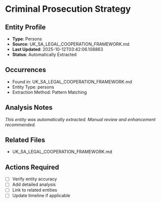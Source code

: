 # Criminal Prosecution Strategy

## Entity Profile
- **Type**: Persons
- **Source**: UK_SA_LEGAL_COOPERATION_FRAMEWORK.md
- **Last Updated**: 2025-10-12T03:42:06.108863
- **Status**: Automatically Extracted

## Occurrences
- Found in: UK_SA_LEGAL_COOPERATION_FRAMEWORK.md
- Entity Type: persons
- Extraction Method: Pattern Matching

## Analysis Notes
*This entity was automatically extracted. Manual review and enhancement recommended.*

## Related Files
- UK_SA_LEGAL_COOPERATION_FRAMEWORK.md

## Actions Required
- [ ] Verify entity accuracy
- [ ] Add detailed analysis
- [ ] Link to related entities
- [ ] Update timeline if applicable
